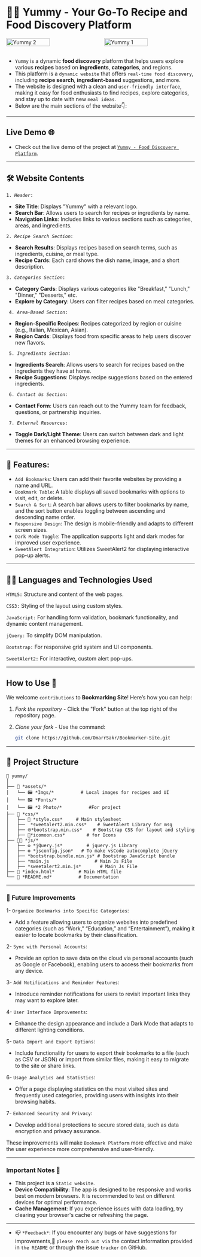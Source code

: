 # 🍴🥘 Yummy - Your Go-To Recipe and Food Discovery Platform 

<div style="display: flex; justify-content: space-between;">
    <img src="https://github.com/user-attachments/assets/969b2ae2-ec44-41a3-b9e0-1bbac707f5e4" alt="Yummy 2"  style="width: 48%; margin-right: 1%;">
    <img src="https://github.com/user-attachments/assets/ab2339c1-0d05-40d5-9e8a-6b87c8d2fda1" alt="Yummy 1"  style="width: 48%;">
</div>
<div>
    <br>
</div>

- `Yummy` is a dynamic **food discovery** platform that helps users explore various **recipes** based on **ingredients**, **categories**, and regions.
- This platform is a `dynamic website` that offers `real-time food discovery`, including **recipe search**, **ingredient-based** suggestions, and more.
- The website is designed with a clean and `user-friendly interface`, making it easy for food enthusiasts to find recipes, explore categories, and stay up to date with new `meal ideas`.
- Below are the main sections of the website👇:

---

## Live Demo 🌐
- Check out the live demo of the project at [`Yummy - Food Discovery Platform`](https://omarrsakr.github.io/Yummy-Site/).

---

## 🛠 Website Contents
<code>1. *Header*:</code>
- **Site Title**: Displays "Yummy" with a relevant logo.
- **Search Bar**: Allows users to search for recipes or ingredients by name.
- **Navigation Links**: Includes links to various sections such as categories, areas, and ingredients.  

<code>2. *Recipe Search Section*:</code>
- **Search Results**: Displays recipes based on search terms, such as ingredients, cuisine, or meal type.
- **Recipe Cards**: Each card shows the dish name, image, and a short description.

<code>3. *Categories Section*:</code>
- **Category Cards**: Displays various categories like "Breakfast," "Lunch," "Dinner," "Desserts," etc.
- **Explore by Category**: Users can filter recipes based on meal categories.

<code> 4. *Area-Based Section*:</code>
- **Region-Specific Recipes**: Recipes categorized by region or cuisine (e.g., Italian, Mexican, Asian).
- **Region Cards**: Displays food from specific areas to help users discover new flavors.

<code> 5. *Ingredients Section*:</code>
- **Ingredients Search**: Allows users to search for recipes based on the ingredients they have at home.
- **Recipe Suggestions**: Displays recipe suggestions based on the entered ingredients.

<code> 6. *Contact Us Section*:</code>
- **Contact Form**: Users can reach out to the Yummy team for feedback, questions, or partnership inquiries.

<code> 7. *External Resources*:</code>
- **Toggle Dark/Light Theme**: Users can switch between dark and light themes for an enhanced browsing experience.

---

## 🚀 Features:

- `Add Bookmarks`: Users can add their favorite websites by providing a name and URL.
- `Bookmark Table`: A table displays all saved bookmarks with options to visit, edit, or delete.
- `Search & Sort`: A search bar allows users to filter bookmarks by name, and the sort button enables toggling between ascending and descending name order.
- `Responsive Design`: The design is mobile-friendly and adapts to different screen sizes.
- `Dark Mode Toggle`: The application supports light and dark modes for improved user experience.
- `SweetAlert Integration`: Utilizes SweetAlert2 for displaying interactive pop-up alerts.

---

## 🧑‍💻 Languages and Technologies Used

<code>HTML5:</code>
Structure and content of the web pages.

<code>CSS3:</code>
Styling of the layout using custom styles.

<code>JavaScript:</code>
For handling form validation, bookmark functionality, and dynamic content management.

<code>jQuery:</code>
To simplify DOM manipulation.

<code>Bootstrap:</code>
 For responsive grid system and UI components.

<code>SweetAlert2:</code>
 For interactive, custom alert pop-ups.

---

## How to Use 🚀  

We welcome `contributions` to **Bookmarking Site**! Here’s how you can help:
1. *Fork the repository* - Click the "Fork" button at the top right of the repository page.
2. *Clone your fork* - Use the command:
   
   ```bash
   git clone https://github.com/OmarrSakr/Bookmarker-Site.git

---

## 📂 Project Structure 
```
📂 yummy/
│  
├── 📁 *assets/*
│   └── 🖼 *Imgs/*          # Local images for recipes and UI  
│   └── 🖼 *Fonts/*          
│   └── 🖼 *2 Photo/*          #For project
├── 🎨 *css/*
│   ├── 📝 *style.css*     # Main stylesheet  
│   ├──  *sweetalert2.min.css*    # SweetAlert Library for msg
│   ├── 🌐*bootstrap.min.css*    # Bootstrap CSS for layout and styling
│   ├── 🌙*icomoon.css*        # for Icons 
├── 🧑‍💻 *js/*
│   ├── ⚙ *jQuery.js*         # jquery.js Library 
│   ├── ⚙ *jsconfig.json*   # To make vsCode autocomplete jQuery
│   ├── *bootstrap.bundle.min.js* # Bootstrap JavaScript bundle
│   ├── *main.js                 # Main Js File
│   ├── *sweetalert2.min.js*       # Main Js File
├── 📄 *index.html*         # Main HTML file  
└── 📕 *README.md*          # Documentation 

```
---

### 📌 Future Improvements

1- `Organize Bookmarks into Specific Categories`:
- Add a feature allowing users to organize websites into predefined categories (such as “Work,” “Education,” and “Entertainment”), making it easier to locate bookmarks by their classification.
 
2- `Sync with Personal Accounts`:
- Provide an option to save data on the cloud via personal accounts (such as Google or Facebook), enabling users to access their bookmarks from any device.
  
3- `Add Notifications and Reminder Features`:
- Introduce reminder notifications for users to revisit important links they may want to explore later.
  
4- `User Interface Improvements`:
- Enhance the design appearance and include a Dark Mode that adapts to different lighting conditions.
  
5- `Data Import and Export Options`:
- Include functionality for users to export their bookmarks to a file (such as CSV or JSON) or import from similar files, making it easy to migrate to the site or share links.
  
6- `Usage Analytics and Statistics`:
- Offer a page displaying statistics on the most visited sites and frequently used categories, providing users with insights into their browsing habits.
  
7- `Enhanced Security and Privacy`:
- Develop additional protections to secure stored data, such as data encryption and privacy assurance.
  
These improvements will make `Bookmark Platform` more effective and make the user experience more comprehensive and user-friendly.
 
---

### Important Notes 📢

- This project is a `Static website`.
- **Device Compatibility**: The app is designed to be responsive and works best on modern browsers. It is recommended to test on different devices for optimal performance.
- **Cache Management**: If you experience issues with data loading, try clearing your browser's cache or refreshing the page.
 
---

- 📪 `*Feedback*`: If you encounter any bugs or have suggestions for improvements,📨 `please reach out via` the contact information provided in `the README` or through the issue `tracker` on GitHub.


